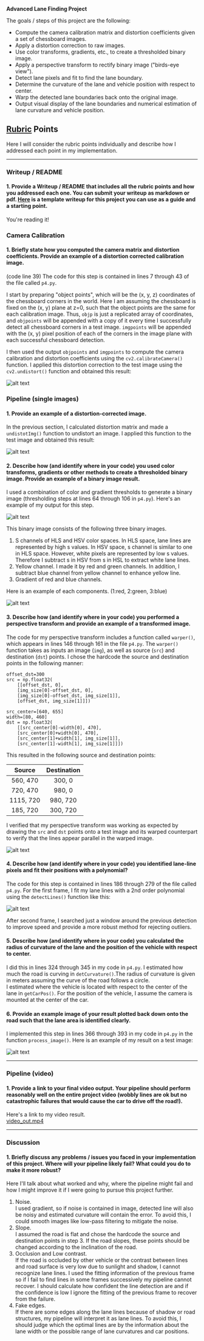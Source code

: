 

**Advanced Lane Finding Project**

The goals / steps of this project are the following:

* Compute the camera calibration matrix and distortion coefficients given a set of chessboard images.
* Apply a distortion correction to raw images.
* Use color transforms, gradients, etc., to create a thresholded binary image.
* Apply a perspective transform to rectify binary image ("birds-eye view").
* Detect lane pixels and fit to find the lane boundary.
* Determine the curvature of the lane and vehicle position with respect to center.
* Warp the detected lane boundaries back onto the original image.
* Output visual display of the lane boundaries and numerical estimation of lane curvature and vehicle position.

[//]: # (Image References)

[image1]: ./output_images/Undistort_chart.jpg "Undistorted"
[image2]: ./output_images/Undistort_image.jpg "Road Transformed"
[image3]: ./output_images/combined_binary.jpg "Binary Example"
[image4]: ./output_images/color_binary.jpg "Warp Example"
[image5]: ./output_images/binary_warped.jpg "Warp Example"
[image6]: ./output_images/color_fit_lines.jpg "Fit Visual"
[image7]: ./output_images/example_output.jpg "Output"
[video1]: ./video_out.mp4 "Video"

## [Rubric](https://review.udacity.com/#!/rubrics/571/view) Points
Here I will consider the rubric points individually and describe how I addressed each point in my implementation.  

---
### Writeup / README

#### 1. Provide a Writeup / README that includes all the rubric points and how you addressed each one.  You can submit your writeup as markdown or pdf.  [Here](https://github.com/udacity/CarND-Advanced-Lane-Lines/blob/master/writeup_template.md) is a template writeup for this project you can use as a guide and a starting point.  

You're reading it!
### Camera Calibration

#### 1. Briefly state how you computed the camera matrix and distortion coefficients. Provide an example of a distortion corrected calibration image.
(code line 39)
The code for this step is contained in lines 7 through 43 of the file called `p4.py`.  

I start by preparing "object points", which will be the (x, y, z) coordinates of the chessboard corners in the world. Here I am assuming the chessboard is fixed on the (x, y) plane at z=0, such that the object points are the same for each calibration image.  Thus, `objp` is just a replicated array of coordinates, and `objpoints` will be appended with a copy of it every time I successfully detect all chessboard corners in a test image.  `imgpoints` will be appended with the (x, y) pixel position of each of the corners in the image plane with each successful chessboard detection.  

I then used the output `objpoints` and `imgpoints` to compute the camera calibration and distortion coefficients using the `cv2.calibrateCamera()` function.  I applied this distortion correction to the test image using the `cv2.undistort()` function and obtained this result:

![alt text][image1]

### Pipeline (single images)

#### 1. Provide an example of a distortion-corrected image.
In the previous section, I calculated distortion matrix and made a `undistotImg()` function to undistort an image.  I applied this function to the test image and obtained this result:

![alt text][image2]
#### 2. Describe how (and identify where in your code) you used color transforms, gradients or other methods to create a thresholded binary image.  Provide an example of a binary image result.
I used a combination of color and gradient thresholds to generate a binary image (thresholding steps at lines 64 through 106 in `p4.py`).  Here's an example of my output for this step.

![alt text][image3]

This binary image consists of the following three binary images.
1. S channels of HLS and HSV color spaces. In HLS space, lane lines are represented by high s values. In HSV space, s channel is similar to one in HLS space. However, white pixels are represented by low s values. Therefore I subtract s in HSV from s in HSL to extract white lane lines.
2. Yellow channel. I made it by red and green channels. In addition, I subtract blue channel from yellow channel to enhance yellow line.
3. Gradient of red and blue channels.  

Here is an example of each components. (1:red, 2:green, 3:blue)

![alt text][image4]


#### 3. Describe how (and identify where in your code) you performed a perspective transform and provide an example of a transformed image.

The code for my perspective transform includes a function called `warper()`, which appears in lines 146 through 161 in the file `p4.py`.  The `warper()` function takes as inputs an image (`img`), as well as source (`src`) and destination (`dst`) points.  I chose the hardcode the source and destination points in the following manner:

```
offset_dst=300
src = np.float32(
    [[offset_dst, 0],
    [img_size[0]-offset_dst, 0],
    [img_size[0]-offset_dst, img_size[1]],
    [offset_dst, img_size[1]]])

src_center=[640, 655]
width=[80, 460]
dst = np.float32(
    [[src_center[0]-width[0], 470],
    [src_center[0]+width[0], 470],
    [src_center[1]+width[1], img_size[1]],
    [src_center[1]-width[1], img_size[1]]])

```
This resulted in the following source and destination points:

| Source        | Destination   |
|:-------------:|:-------------:|
| 560, 470      | 300, 0        |
| 720, 470      | 980, 0        |
| 1115, 720     | 980, 720      |
| 185, 720      | 300, 720      |

I verified that my perspective transform was working as expected by drawing the `src` and `dst` points onto a test image and its warped counterpart to verify that the lines appear parallel in the warped image.

![alt text][image5]

#### 4. Describe how (and identify where in your code) you identified lane-line pixels and fit their positions with a polynomial?

The code for this step is contained in lines 186 through 279 of the file called `p4.py`.
For the first frame, I fit my lane lines with a 2nd order polynomial using the `detectLines()` function like this:

![alt text][image6]

After second frame, I searched just a window around the previous detection to improve speed and provide a more robust method for rejecting outliers.

#### 5. Describe how (and identify where in your code) you calculated the radius of curvature of the lane and the position of the vehicle with respect to center.

I did this in lines 324 through 345 in my code in `p4.py`.
I estimated how much the road is curving in `detCurvature()`.The radius of curvature is given in meters assuming the curve of the road follows a circle.  
I estimated where the vehicle is located with respect to the center of the lane in `getCarPos()`. For the position of the vehicle, I assume the camera is mounted at the center of the car.

#### 6. Provide an example image of your result plotted back down onto the road such that the lane area is identified clearly.

I implemented this step in lines 366 through 393 in my code in `p4.py` in the function `process_image()`.  Here is an example of my result on a test image:

![alt text][image7]

---

### Pipeline (video)

#### 1. Provide a link to your final video output.  Your pipeline should perform reasonably well on the entire project video (wobbly lines are ok but no catastrophic failures that would cause the car to drive off the road!).

Here's a link to my video result.   
 [video_out.mp4](./video_out.mp4)

---

### Discussion

#### 1. Briefly discuss any problems / issues you faced in your implementation of this project.  Where will your pipeline likely fail?  What could you do to make it more robust?

Here I'll talk about what worked and why, where the pipeline might fail and how I might improve it if I were going to pursue this project further.
1. Noise.  
I used gradient, so if noise is contained in image, detected line will also be noisy and estimated curvature will contain the error. To avoid this, I could smooth images like low-pass filtering to mitigate the noise.
2. Slope.  
I assumed the road is flat and chose the hardcode the source and destination points in step 3. If the road slopes, these points should be changed according to the inclination of the road.
3. Occlusion and Low contrast.  
If the road is occluded by other vehicle or the contrast between lines and road surface is very low due to sunlight and shadow, I cannot recognize lane lines. I used the fitting information of the previous frame so if I fail to find lines in some frames successively my pipeline cannot recover. I should calculate how confident the line detection are and if the confidence is low I ignore the fitting of the previous frame to recover from the failure.  
4. Fake edges.  
If there are some edges along the lane lines because of shadow or road structures, my pipeline will interpret it as lane lines. To avoid this, I should judge which the optimal lines are by the information about the lane width or the possible range of lane curvatures and car positions.

